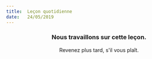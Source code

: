 ```yaml
---
title:  Leçon quotidienne
date:   24/05/2019
---
```


### <center>Nous travaillons sur cette leçon.</center>
<center>Revenez plus tard, s'il vous plaît.</center>